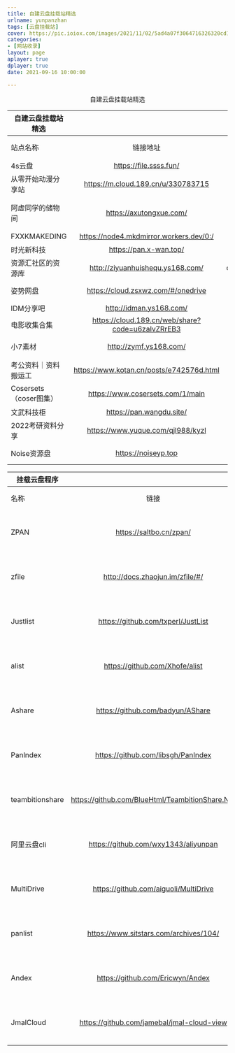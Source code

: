 ```yaml
---
title: 自建云盘挂载站精选
urlname: yunpanzhan
tags: [云盘挂载站]
cover: https://pic.ioiox.com/images/2021/11/02/5ad4a07f3064716326320cd14ea71bad.jpg
categories:
- [网站收录]
layout: page
aplayer: true
dplayer: true
date: 2021-09-16 10:00:00

---
```


<center>自建云盘挂载站精选</center>

| 自建云盘挂载站精选     |                                                  |            |                               |
| ---------------------- | :----------------------------------------------: | :--------: | ----------------------------- |
| 站点名称               |                     链接地址                     |    密码    | 备注信息（有无失效）          |
| 4s云盘                 |              https://file.ssss.fun/              |     无     | 挂载的微软盘                  |
| 从零开始动漫分享站     |        https://m.cloud.189.cn/u/330783715        |     无     | 需要登录天翼云                |
| 阿虚同学的储物间       |             https://axutongxue.com/              |     无     | 使用的为教育网盘，最低100一年 |
| FXXKMAKEDING           |     https://node4.mkdmirror.workers.dev/0:/      |            | 各类软件汇总                  |
| 时光新科技             |              https://pan.x-wan.top/              |            | 软路由大全                    |
| 资源汇社区的资源库     |         http://ziyuanhuishequ.ys168.com/         | qunyoufuli | 各类教程资源                  |
| 姿势网盘               |        https://cloud.zsxwz.com/#/onedrive        |     无     | 挂载的onedrive                |
| IDM分享吧              |             http://idman.ys168.com/              |     无     |                               |
| 电影收集合集           | https://cloud.189.cn/web/share?code=u6zaIvZRrEB3 |     无     | 天翼云盘                      |
| 小7素材                |              http://zymf.ys168.com/              |     无     | 教育网盘推广公众号            |
| 考公资料｜资料搬运工   |     https://www.kotan.cn/posts/e742576d.html     |     无     | 百度网盘                      |
| Cosersets（coser图集） |         https://www.cosersets.com/1/main         |     无     | 挂载云盘（可下载图集）        |
| 文武科技柜             |             https://pan.wangdu.site/             |     无     | 百度网盘                      |
| 2022考研资料分享       |        https://www.yuque.com/qjl988/kyzl         |     无     | 百度网盘                      |
| Noise资源盘            |               https://noiseyp.top                |     无     | 25Tonedrive盘                 |



| 挂载云盘程序    |                                                 |          |
| --------------- | :---------------------------------------------: | -------- |
| 名称            |                      链接                       | 备注     |
| ZPAN            |             https://saltbo.cn/zpan/             | 搭建文档 |
| zfile           |         http://docs.zhaojun.im/zfile/#/         | 搭建文档 |
| Justlist        |       https://github.com/txperl/JustList        | 开源地址 |
| alist           |         https://github.com/Xhofe/alist          | 开源地址 |
| Ashare          |        https://github.com/badyun/AShare         | 开源地址 |
| Panlndex        |       https://github.com/libsgh/PanIndex        | 开源地址 |
| teambitionshare | https://github.com/BlueHtml/TeambitionShare.Net | 开源地址 |
| 阿里云盘cli     |      https://github.com/wxy1343/aliyunpan       | 开源地址 |
| MultiDrive      |      https://github.com/aiguoli/MultiDrive      | 开源地址 |
| panlist         |     https://www.sitstars.com/archives/104/      | 搭建文档 |
| Andex           |        https://github.com/Ericwyn/Andex         | 开源地址 |
| JmalCloud       |   https://github.com/jamebal/jmal-cloud-view    | 开源地址 |